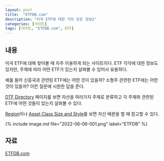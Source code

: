 ```yaml
---
layout: post
title:  "ETFDB.com"
description: "미국 ETF에 대한 거의 모든 정보2"
categories: [사이트]
tags: [사이트, "ETFDB.com", ETF]
---
```


## 내용

미국 ETF에 대해 찾아볼 때 자주 이용하게 되는 사이트이다. ETF 각각에 대한 정보도 있지만, 주제에 따라 어떤 ETF가 있는지 살펴볼 수 있어서 유용하다. 

예를 들어 신흥국과 관련된 ETF에는 어떤 것이 있을까? 소형주 관련한 ETF에는 어떤 것이 있을까? 이런 질문에 시원한 답을 준다. 

[DTF Directory](https://etfdb.com/etfs/) 페이지를 보면 자산을 여러가지 주제로 분류하고 각 주제와 관련된 ETF에 어떤 것들이 있는지 살펴볼 수 있다. 

[Region](https://etfdb.com/etfs/region/)이나 [Asset Class Size and Style](https://etfdb.com/etfs/size-and-style/)를 보면 자산 배분을 할 때 참고할 수 있다. 

{% include image.md file="2022-06-06-001.png" label="ETFDB" %}

## 자료

[ETFDB.com](http://etfdb.com/)
